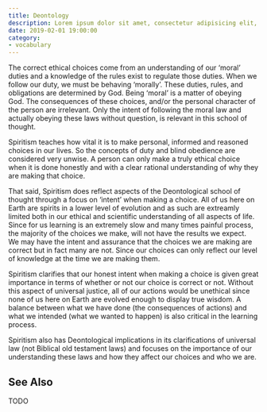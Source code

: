 ```yaml
---
title: Deontology
description: Lorem ipsum dolor sit amet, consectetur adipisicing elit, sed do eiusmod tempor incididunt ut labore et dolore magna aliqua.  TODO
date: 2019-02-01 19:00:00
category:
- vocabulary
---
```


The correct ethical choices come from an understanding of our ‘moral’ duties and a knowledge of the rules exist to regulate those duties. When we follow our duty, we must be behaving ‘morally’. These duties, rules, and obligations are determined by God. Being ‘moral’ is a matter of obeying God. The consequences of these choices, and/or the personal character of the person are irrelevant. Only the intent of following the moral law and actually obeying these laws without question, is relevant in this school of thought.

Spiritism teaches how vital it is to make personal, informed and reasoned choices in our lives. So the concepts of duty and blind obedience are considered very unwise. A person can only make a truly ethical choice when it is done honestly and with a clear rational understanding of why they are making that choice.

That said, Spiritism does reflect aspects of the Deontological school of thought through a focus on ‘intent’ when making a choice. All of us here on Earth are spirits in a lower level of evolution and as such are extreamly limited both in our ethical and scientific understanding of all aspects of life. Since for us learning is an extremely slow and many times painful process, the majority of the choices we make, will not have the results we expect. We may have the intent and assurance that the choices we are making are correct but in fact many are not. Since our choices can only reflect our level of knowledge at the time we are making them.

Spiritism clarifies that our honest intent when making a choice is given great importance in terms of whether or not our choice is correct or not. Without this aspect of universal justice, all of our actions would be unethical since none of us here on Earth are evolved enough to display true wisdom. A balance between what we have done (the consequences of actions) and what we intended (what we wanted to happen) is also critical in the learning process.

Spiritism also has Deontological implications in its clarifications of universal law (not Biblical old testament laws) and focuses on the importance of our understanding these laws and how they affect our choices and who we are.



## See Also

TODO
